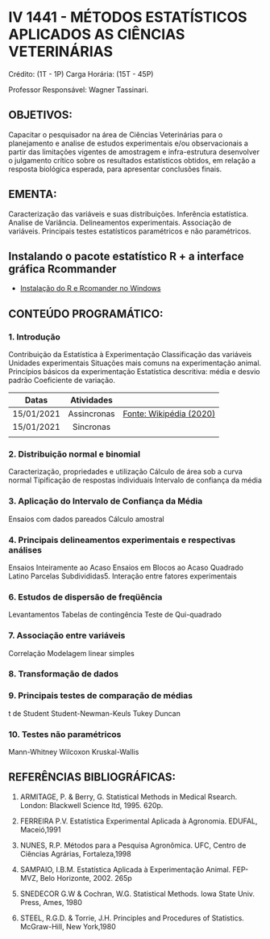 # IV 1441 - MÉTODOS ESTATÍSTICOS APLICADOS AS CIÊNCIAS VETERINÁRIAS
Crédito: (1T - 1P)
Carga Horária: (15T - 45P)

Professor Responsável: Wagner Tassinari.

## OBJETIVOS:
Capacitar o pesquisador na área de Ciências Veterinárias para o planejamento e analise de
estudos experimentais e/ou observacionais a partir das limitações vigentes de amostragem e
infra-estrutura desenvolver o julgamento crítico sobre os resultados estatísticos obtidos, em
relação a resposta biológica esperada, para apresentar conclusões finais.

## EMENTA:
Caracterização das variáveis e suas distribuições. Inferência estatística. Analise de Variância.
Delineamentos experimentais. Associação de variáveis. Principais testes estatísticos
paramétricos e não paramétricos.

## Instalando o pacote estatístico R + a interface gráfica Rcommander

- [Instalação do R e Rcomander no Windows](https://www.youtube.com/watch?v=UsjmoW9zrbg)

## CONTEÚDO PROGRAMÁTICO:

### 1. Introdução

Contribuição da Estatística à Experimentação
Classificação das variáveis
Unidades experimentais
Situações mais comuns na experimentação animal.
Princípios básicos da experimentação
Estatística descritiva: média e desvio padrão
Coeficiente de variação.

|   Datas    | Atividades  |                                                              |
| :--------: | :---------: | ------------------------------------------------------------ |
| 15/01/2021 | Assincronas | [Fonte: Wikipédia (2020)](https://pt.wikipedia.org/wiki/Indicador_social) |
| 15/01/2021 |  Sincronas  |                                                              |
|            |             |                                                              |

### 2. Distribuição normal e binomial

Caracterização, propriedades e utilização
Cálculo de área sob a curva normal
Tipificação de respostas individuais
Intervalo de confiança da média

### 3. Aplicação do Intervalo de Confiança da Média

Ensaios com dados pareados
Cálculo amostral

### 4. Principais delineamentos experimentais e respectivas análises

Ensaios Inteiramente ao Acaso
Ensaios em Blocos ao Acaso
Quadrado Latino
Parcelas Subdivididas5. Interação entre fatores experimentais

### 6. Estudos de dispersão de freqüência

Levantamentos
Tabelas de contingência
Teste de Qui-quadrado

### 7. Associação entre variáveis

Correlação
Modelagem linear simples

### 8. Transformação de dados

### 9. Principais testes de comparação de médias

t de Student
Student-Newman-Keuls
Tukey
Duncan

### 10. Testes não paramétricos

Mann-Whitney
Wilcoxon
Kruskal-Wallis

## REFERÊNCIAS BIBLIOGRÁFICAS:

1. ARMITAGE, P. & Berry, G. Statistical Methods in Medical Rsearch. London: Blackwell
Science ltd, 1995. 620p.

2. FERREIRA P.V. Estatística Experimental Aplicada à Agronomia. EDUFAL,
Maceió,1991

3. NUNES, R.P. Métodos para a Pesquisa Agronômica. UFC, Centro de Ciências Agrárias,
Fortaleza,1998

4. SAMPAIO, I.B.M. Estatística Aplicada à Experimentação Animal. FEP-MVZ, Belo
Horizonte, 2002. 265p

5. SNEDECOR G.W & Cochran, W.G. Statistical Methods. Iowa State Univ. Press, Ames,
1980

6. STEEL, R.G.D. & Torrie, J.H. Principles and Procedures of Statistics. McGraw-Hill,
New York,1980
